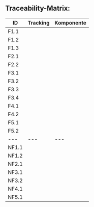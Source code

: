 ## Traceability-Matrix:

| ID | Tracking | Komponente |
| --- | --- | --- |
| F1.1 |  |  |
| F1.2 |  |  |
| F1.3 |  |  |
| F2.1 |  |  |
| F2.2 |  |  |
| F3.1 |  |  |
| F3.2 |  |  |
| F3.3 |  |  |
| F3.4 |  |  |
| F4.1 |  |  |
| F4.2 |  |  |
| F5.1 |  |  |
| F5.2 |  |  |
| --- | --- | --- |
| NF1.1 |  |  |
| NF1.2 |  |  |
| NF2.1 |  |  |
| NF3.1 |  |  |
| NF3.2 |  |  |
| NF4.1 |  |  |
| NF5.1 |  |  |
